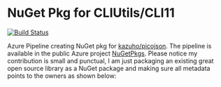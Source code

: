 # NuGet Pkg for CLIUtils/CLI11
[![Build Status](https://dev.azure.com/diogostrubelima/NuGetPkgs/_apis/build/status/diogo-strube.build-nuget-picojson?repoName=diogo-strube%2Fbuild-nuget-picojson&branchName=refs%2Fpull%2F1%2Fmerge)](https://dev.azure.com/diogostrubelima/NuGetPkgs/_build/latest?definitionId=2&repoName=diogo-strube%2Fbuild-nuget-picojson&branchName=refs%2Fpull%2F1%2Fmerge)

Azure Pipeline creating NuGet pkg for [kazuho/picojson](https://github.com/kazuho/picojson).
The pipeline is available in the public Azure project [NuGetPkgs](https://dev.azure.com/diogostrubelima/NuGetPkgs).
Please notice my contribution is small and punctual, I am just packaging an existing great open source library as a NuGet package and making sure all metadata points to the owners as shown below:
